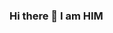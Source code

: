 ### Hi there 👋 I am HIM

<!--
**Vchanana0/Vchanana0** is a ✨ _special_ ✨ repository because its `README.md` (this file) appears on your GitHub profile.

Here are some ideas to get you started:

- 🔭 I’m currently working on ...
- 🌱 I’m currently learning Java
- 👯 I’m looking to collaborate on ...
- 🤔 I’m looking for help with ...
- 💬 Ask me about ...
- 📫 How to reach me: insta@thevanshchanana
- 😄 Pronouns: ...
- ⚡ Fun fact: ...
-->

